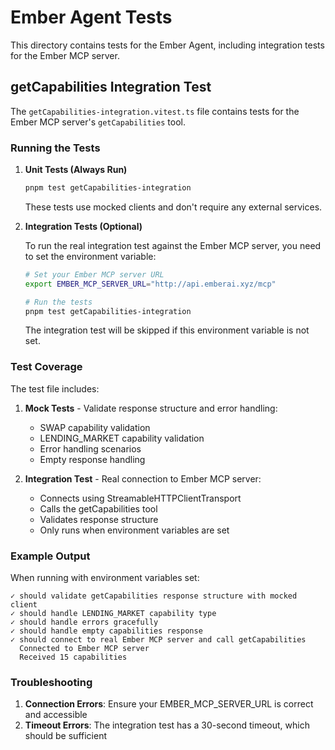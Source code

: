 # Ember Agent Tests

This directory contains tests for the Ember Agent, including integration tests for the Ember MCP server.

## getCapabilities Integration Test

The `getCapabilities-integration.vitest.ts` file contains tests for the Ember MCP server's `getCapabilities` tool.

### Running the Tests

1. **Unit Tests (Always Run)**

   ```bash
   pnpm test getCapabilities-integration
   ```

   These tests use mocked clients and don't require any external services.

2. **Integration Tests (Optional)**

   To run the real integration test against the Ember MCP server, you need to set the environment variable:

   ```bash
   # Set your Ember MCP server URL
   export EMBER_MCP_SERVER_URL="http://api.emberai.xyz/mcp"

   # Run the tests
   pnpm test getCapabilities-integration
   ```

   The integration test will be skipped if this environment variable is not set.

### Test Coverage

The test file includes:

1. **Mock Tests** - Validate response structure and error handling:
   - SWAP capability validation
   - LENDING_MARKET capability validation
   - Error handling scenarios
   - Empty response handling

2. **Integration Test** - Real connection to Ember MCP server:
   - Connects using StreamableHTTPClientTransport
   - Calls the getCapabilities tool
   - Validates response structure
   - Only runs when environment variables are set

### Example Output

When running with environment variables set:

```
✓ should validate getCapabilities response structure with mocked client
✓ should handle LENDING_MARKET capability type
✓ should handle errors gracefully
✓ should handle empty capabilities response
✓ should connect to real Ember MCP server and call getCapabilities
  Connected to Ember MCP server
  Received 15 capabilities
```

### Troubleshooting

1. **Connection Errors**: Ensure your EMBER_MCP_SERVER_URL is correct and accessible
2. **Timeout Errors**: The integration test has a 30-second timeout, which should be sufficient
